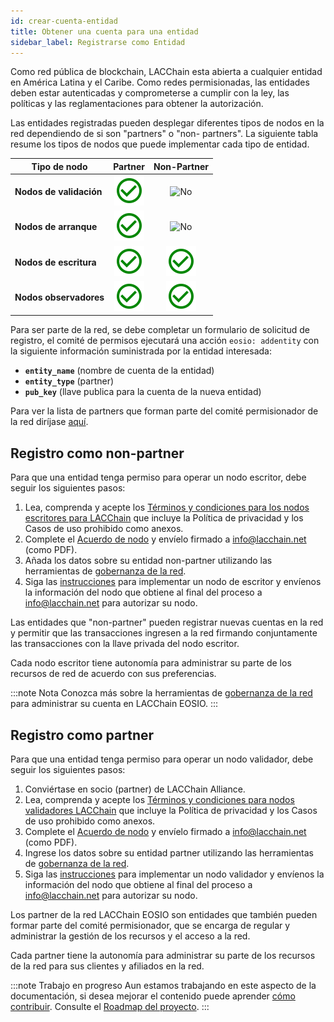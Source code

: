 ```yaml
---
id: crear-cuenta-entidad
title: Obtener una cuenta para una entidad 
sidebar_label: Registrarse como Entidad
---
```


Como red pública de blockchain, LACChain esta abierta a cualquier entidad en América Latina y el Caribe. Como redes permisionadas, las entidades deben estar autenticadas y comprometerse a cumplir con la ley, las políticas y las reglamentaciones para obtener la autorización.

Las entidades registradas pueden desplegar diferentes tipos de nodos en la red dependiendo de si son "partners" o "non- partners". La siguiente tabla resume los tipos de nodos que puede implementar cada tipo de entidad.

| Tipo de nodo | Partner | Non-Partner |
|-----------|:-------:|:-----------:|
| **Nodos de validación**| ![Yes](/img/yes-icon.svg) |  ![No](/img/no-icon.svg)  |
| **Nodos de arranque**     | ![Yes](/img/yes-icon.svg) |  ![No](/img/no-icon.svg)  |
| **Nodos de escritura**   | ![Yes](/img/yes-icon.svg) | ![Yes](/img/yes-icon.svg) |
| **Nodos observadores** | ![Yes](/img/yes-icon.svg) | ![Yes](/img/yes-icon.svg) |

Para ser parte de la red, se debe completar un formulario de solicitud de registro, el comité de permisos ejecutará una acción `eosio: addentity` con la siguiente información suministrada por la entidad interesada:

- **`entity_name`** (nombre de cuenta de la entidad)
- **`entity_type`** (partner)
- **`pub_key`** (llave publica para la cuenta de la nueva entidad)

Para ver la lista de partners que forman parte del comité permisionador de la red diríjase [aquí](./partners).

## Registro como non-partner
 
Para que una entidad tenga permiso para operar un nodo escritor, debe seguir los siguientes pasos:

1. Lea, comprenda y acepte los [Términos y condiciones para los nodos escritores para LACChain](../writer-nodes-terms-conditions) que incluye la Política de privacidad y los Casos de uso prohibido como anexos.
2. Complete el [Acuerdo de nodo](../node-agreement) y envíelo firmado a info@lacchain.net (como PDF).
3. Añada los datos sobre su entidad non-partner utilizando las herramientas de [gobernanza de la red](https://lacchain.antelope.tools/management).
4. Siga las [instrucciones](./instalacion-nodos) para implementar un nodo de escritor y envíenos la información del nodo que obtiene al final del proceso a info@lacchain.net para autorizar su nodo.

Las entidades que "non-partner" pueden registrar nuevas cuentas en la red y permitir que las transacciones ingresen a la red firmando conjuntamente las transacciones con la llave privada del nodo escritor.

Cada nodo escritor tiene autonomía para administrar su parte de los recursos de red de acuerdo con sus preferencias.

:::note Nota
Conozca más sobre la herramientas de [gobernanza de la red](../herramientas/gobernanza-red) para administrar su cuenta en LACChain EOSIO.
:::


## Registro como partner

Para que una entidad tenga permiso para operar un nodo validador, debe seguir los siguientes pasos:

1. Conviértase en socio (partner) de LACChain Alliance.
2. Lea, comprenda y acepte los [Términos y condiciones para nodos validadores LACChain](../validator-nodes-terms-conditions) que incluye la Política de privacidad y los Casos de uso prohibido como anexos.
3. Complete el [Acuerdo de nodo](../node-agreement) y envíelo firmado a info@lacchain.net (como PDF).
4. Ingrese los datos sobre su entidad partner utilizando las herramientas de [gobernanza de la red](https://lacchain.antelope.tools/management).
5. Siga las [instrucciones](./instalacion-nodos) para implementar un nodo validador y envíenos la información del nodo que obtiene al final del proceso a info@lacchain.net para autorizar su nodo.

Los partner de la red LACChain EOSIO son entidades que también pueden formar parte del comité permisionador, que se encarga de regular y administrar la gestión de los recursos y el acceso a la red.

Cada partner tiene la autonomía para administrar su parte de los recursos de la red para sus clientes y afiliados en la red.

:::note Trabajo en progreso
Aun estamos trabajando en este aspecto de la documentación, si desea mejorar el contenido puede aprender [cómo contribuir](./contribuir). Consulte el [Roadmap del proyecto](../roadmap).
:::
